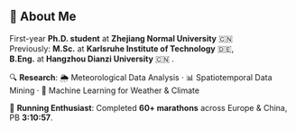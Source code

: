 ## 👋 About Me

First-year **Ph.D. student** at **Zhejiang Normal University** 🇨🇳  
Previously: **M.Sc.** at **Karlsruhe Institute of Technology** 🇩🇪,  
**B.Eng.** at **Hangzhou Dianzi University** 🇨🇳  .  

🔍 **Research**: 🌦 Meteorological Data Analysis · 📊 Spatiotemporal Data Mining · 🤖 Machine Learning for Weather & Climate  

🏃 **Running Enthusiast**: Completed **60+ marathons** across Europe & China, PB **3:10:57**.
